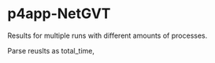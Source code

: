 # p4app-NetGVT


Results for multiple runs with different amounts of processes.

Parse reuslts as total_time, <total>
